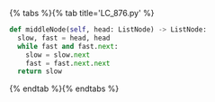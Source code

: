 {% tabs %}{% tab title='LC_876.py' %}

```py
def middleNode(self, head: ListNode) -> ListNode:
  slow, fast = head, head
  while fast and fast.next:
    slow = slow.next
    fast = fast.next.next
  return slow
```

{% endtab %}{% endtabs %}
